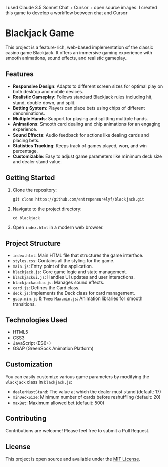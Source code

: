 I used Claude 3.5 Sonnet Chat + Cursor + open source images. I created this game to develop a workflow between chat and Cursor

# Blackjack Game

This project is a feature-rich, web-based implementation of the classic casino game Blackjack. It offers an immersive gaming experience with smooth animations, sound effects, and realistic gameplay.

## Features

- **Responsive Design**: Adapts to different screen sizes for optimal play on both desktop and mobile devices.
- **Realistic Gameplay**: Follows standard Blackjack rules including hit, stand, double down, and split.
- **Betting System**: Players can place bets using chips of different denominations.
- **Multiple Hands**: Support for playing and splitting multiple hands.
- **Animations**: Smooth card dealing and chip animations for an engaging experience.
- **Sound Effects**: Audio feedback for actions like dealing cards and placing bets.
- **Statistics Tracking**: Keeps track of games played, won, and win percentage.
- **Customizable**: Easy to adjust game parameters like minimum deck size and dealer stand value.

## Getting Started

1. Clone the repository:
   ```
   git clone https://github.com/entrepeneur4lyf/blackjack.git
   ```

2. Navigate to the project directory:
   ```
   cd blackjack
   ```

3. Open `index.html` in a modern web browser.

## Project Structure

- `index.html`: Main HTML file that structures the game interface.
- `styles.css`: Contains all the styling for the game.
- `main.js`: Entry point of the application.
- `blackjack.js`: Core game logic and state management.
- `blackjackui.js`: Handles UI updates and user interactions.
- `blackjackaudio.js`: Manages sound effects.
- `card.js`: Defines the Card class.
- `deck.js`: Implements the Deck class for card management.
- `gsap.min.js` & `TweenMax.min.js`: Animation libraries for smooth transitions.

## Technologies Used

- HTML5
- CSS3
- JavaScript (ES6+)
- GSAP (GreenSock Animation Platform)

## Customization

You can easily customize various game parameters by modifying the `Blackjack` class in `blackjack.js`:

- `dealerMustStand`: The value at which the dealer must stand (default: 17)
- `minDeckSize`: Minimum number of cards before reshuffling (default: 20)
- `maxBet`: Maximum allowed bet (default: 500)

## Contributing

Contributions are welcome! Please feel free to submit a Pull Request.

## License

This project is open source and available under the [MIT License](LICENSE).
